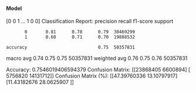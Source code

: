 #### Model
[0 0 1 ... 1 0 0]
Classification Report:
              precision    recall  f1-score   support

           0       0.81      0.78      0.79  30469299
           1       0.68      0.71      0.70  19888532

    accuracy                           0.75  50357831
   macro avg       0.74      0.75      0.75  50357831
weighted avg       0.76      0.75      0.76  50357831

Accuracy: 0.7546019406594379
Confusion Matrix:
[[23868405  6600894]
 [ 5756820 14131712]]
Confusion Matrix (%):
[[47.39760336 13.10797917]
 [11.43182676 28.0625907 ]]
